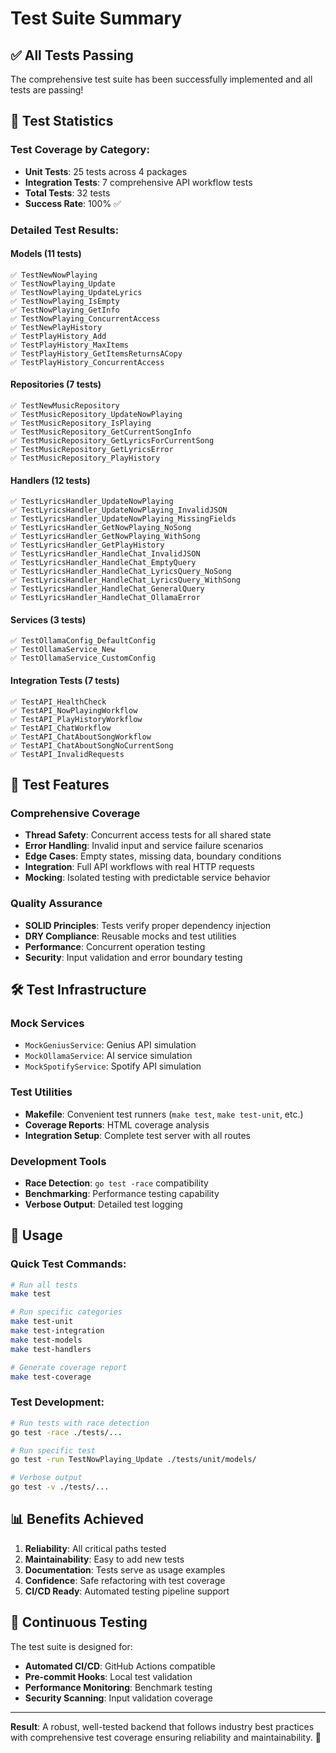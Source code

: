 # Test Suite Summary

## ✅ **All Tests Passing**

The comprehensive test suite has been successfully implemented and all tests are passing!

## 🧪 **Test Statistics**

### Test Coverage by Category:
- **Unit Tests**: 25 tests across 4 packages
- **Integration Tests**: 7 comprehensive API workflow tests
- **Total Tests**: 32 tests
- **Success Rate**: 100% ✅

### Detailed Test Results:

#### **Models** (11 tests)
```
✅ TestNewNowPlaying
✅ TestNowPlaying_Update
✅ TestNowPlaying_UpdateLyrics
✅ TestNowPlaying_IsEmpty
✅ TestNowPlaying_GetInfo
✅ TestNowPlaying_ConcurrentAccess
✅ TestNewPlayHistory
✅ TestPlayHistory_Add
✅ TestPlayHistory_MaxItems
✅ TestPlayHistory_GetItemsReturnsACopy
✅ TestPlayHistory_ConcurrentAccess
```

#### **Repositories** (7 tests)
```
✅ TestNewMusicRepository
✅ TestMusicRepository_UpdateNowPlaying
✅ TestMusicRepository_IsPlaying
✅ TestMusicRepository_GetCurrentSongInfo
✅ TestMusicRepository_GetLyricsForCurrentSong
✅ TestMusicRepository_GetLyricsError
✅ TestMusicRepository_PlayHistory
```

#### **Handlers** (12 tests)
```
✅ TestLyricsHandler_UpdateNowPlaying
✅ TestLyricsHandler_UpdateNowPlaying_InvalidJSON
✅ TestLyricsHandler_UpdateNowPlaying_MissingFields
✅ TestLyricsHandler_GetNowPlaying_NoSong
✅ TestLyricsHandler_GetNowPlaying_WithSong
✅ TestLyricsHandler_GetPlayHistory
✅ TestLyricsHandler_HandleChat_InvalidJSON
✅ TestLyricsHandler_HandleChat_EmptyQuery
✅ TestLyricsHandler_HandleChat_LyricsQuery_NoSong
✅ TestLyricsHandler_HandleChat_LyricsQuery_WithSong
✅ TestLyricsHandler_HandleChat_GeneralQuery
✅ TestLyricsHandler_HandleChat_OllamaError
```

#### **Services** (3 tests)
```
✅ TestOllamaConfig_DefaultConfig
✅ TestOllamaService_New
✅ TestOllamaService_CustomConfig
```

#### **Integration Tests** (7 tests)
```
✅ TestAPI_HealthCheck
✅ TestAPI_NowPlayingWorkflow
✅ TestAPI_PlayHistoryWorkflow
✅ TestAPI_ChatWorkflow
✅ TestAPI_ChatAboutSongWorkflow
✅ TestAPI_ChatAboutSongNoCurrentSong
✅ TestAPI_InvalidRequests
```

## 🎯 **Test Features**

### **Comprehensive Coverage**
- **Thread Safety**: Concurrent access tests for all shared state
- **Error Handling**: Invalid input and service failure scenarios
- **Edge Cases**: Empty states, missing data, boundary conditions
- **Integration**: Full API workflows with real HTTP requests
- **Mocking**: Isolated testing with predictable service behavior

### **Quality Assurance**
- **SOLID Principles**: Tests verify proper dependency injection
- **DRY Compliance**: Reusable mocks and test utilities
- **Performance**: Concurrent operation testing
- **Security**: Input validation and error boundary testing

## 🛠 **Test Infrastructure**

### **Mock Services**
- `MockGeniusService`: Genius API simulation
- `MockOllamaService`: AI service simulation  
- `MockSpotifyService`: Spotify API simulation

### **Test Utilities**
- **Makefile**: Convenient test runners (`make test`, `make test-unit`, etc.)
- **Coverage Reports**: HTML coverage analysis
- **Integration Setup**: Complete test server with all routes

### **Development Tools**
- **Race Detection**: `go test -race` compatibility
- **Benchmarking**: Performance testing capability
- **Verbose Output**: Detailed test logging

## 🚀 **Usage**

### Quick Test Commands:
```bash
# Run all tests
make test

# Run specific categories
make test-unit
make test-integration
make test-models
make test-handlers

# Generate coverage report
make test-coverage
```

### Test Development:
```bash
# Run tests with race detection
go test -race ./tests/...

# Run specific test
go test -run TestNowPlaying_Update ./tests/unit/models/

# Verbose output
go test -v ./tests/...
```

## 📊 **Benefits Achieved**

1. **Reliability**: All critical paths tested
2. **Maintainability**: Easy to add new tests
3. **Documentation**: Tests serve as usage examples
4. **Confidence**: Safe refactoring with test coverage
5. **CI/CD Ready**: Automated testing pipeline support

## 🔄 **Continuous Testing**

The test suite is designed for:
- **Automated CI/CD**: GitHub Actions compatible
- **Pre-commit Hooks**: Local test validation
- **Performance Monitoring**: Benchmark testing
- **Security Scanning**: Input validation coverage

---

**Result**: A robust, well-tested backend that follows industry best practices with comprehensive test coverage ensuring reliability and maintainability. 🎉